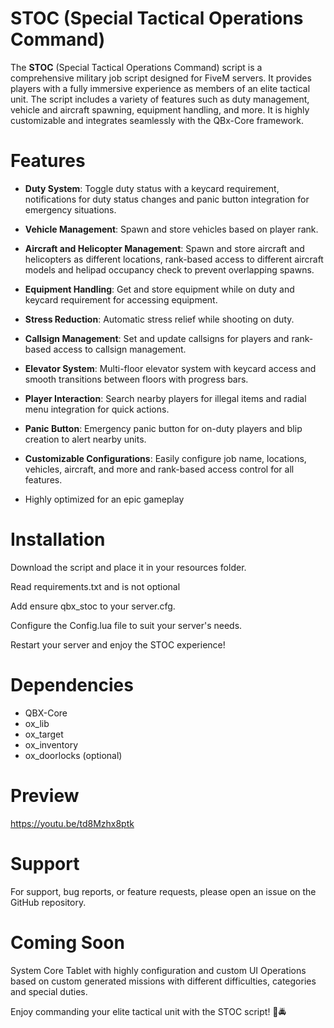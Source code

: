 # STOC (Special Tactical Operations Command)

The **STOC** (Special Tactical Operations Command) script is a comprehensive military job script designed for FiveM servers. It provides players with a fully immersive experience as members of an elite tactical unit. The script includes a variety of features such as duty management, vehicle and aircraft spawning, equipment handling, and more. It is highly customizable and integrates seamlessly with the QBx-Core framework.

# Features
 - **Duty System**: Toggle duty status with a keycard requirement, notifications for duty status changes and panic button integration for emergency situations.

 - **Vehicle Management**: Spawn and store vehicles based on player rank.

 - **Aircraft and Helicopter Management**: Spawn and store aircraft and helicopters as different locations, rank-based access to different aircraft models and helipad occupancy check to prevent overlapping spawns.

 - **Equipment Handling**: Get and store equipment while on duty and keycard requirement for accessing equipment.

 - **Stress Reduction**: Automatic stress relief while shooting on duty.

 - **Callsign Management**: Set and update callsigns for players and rank-based access to callsign management.

 - **Elevator System**: Multi-floor elevator system with keycard access and smooth transitions between floors with progress bars.

 - **Player Interaction**: Search nearby players for illegal items and radial menu integration for quick actions.

 - **Panic Button**: Emergency panic button for on-duty players and blip creation to alert nearby units.

 - **Customizable Configurations**: Easily configure job name, locations, vehicles, aircraft, and more and rank-based access control for all features.

 - Highly optimized for an epic gameplay

# Installation
Download the script and place it in your resources folder.

Read requirements.txt and is not optional

Add ensure qbx_stoc to your server.cfg.

Configure the Config.lua file to suit your server's needs.

Restart your server and enjoy the STOC experience!

# Dependencies
 - QBX-Core
 - ox_lib
 - ox_target
 - ox_inventory
 - ox_doorlocks (optional)

# Preview
https://youtu.be/td8Mzhx8ptk

# Support
For support, bug reports, or feature requests, please open an issue on the GitHub repository.

# Coming Soon
System Core Tablet with highly configuration and custom UI
Operations based on custom generated missions with different difficulties, categories and special duties.

Enjoy commanding your elite tactical unit with the STOC script! 🚁🚔
